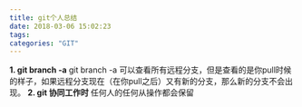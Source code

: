 ```yaml
---
title: git个人总结
date: 2018-03-06 15:02:23
tags:
categories: "GIT"
---
```

**1. git branch -a** 
    git branch -a 可以查看所有远程分支，但是查看的是你pull时候的样子，如果远程分支现在（在你pull之后）又有新的分支，那么新的分支不会出现。
**2. git 协同工作时**
    任何人的任何从操作都会保留